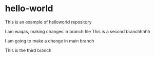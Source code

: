 # hello-world
This is an example of helloworld repository

I am waqas, making changes in branch file
This is a second branchhhhh

I am going to make a change in main branch

This is the third branch
